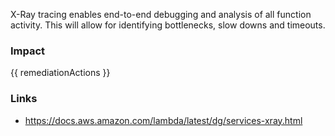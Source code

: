 
X-Ray tracing enables end-to-end debugging and analysis of all function activity. This will allow for identifying bottlenecks, slow downs and timeouts.


### Impact
<!-- Add Impact here -->

<!-- DO NOT CHANGE -->
{{ remediationActions }}

### Links
- https://docs.aws.amazon.com/lambda/latest/dg/services-xray.html


